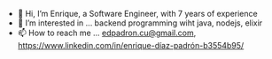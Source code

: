 - 👋 Hi, I’m Enrique, a Software Engineer, with 7 years of experience
- 👀 I’m interested in ... backend programming wiht java, nodejs, elixir
- 📫 How to reach me ... edpadron.cu@gmail.com, https://www.linkedin.com/in/enrique-díaz-padrón-b3554b95/

<!---
edpadroncu/edpadroncu is a ✨ special ✨ repository because its `README.md` (this file) appears on your GitHub profile.
You can click the Preview link to take a look at your changes.
--->
